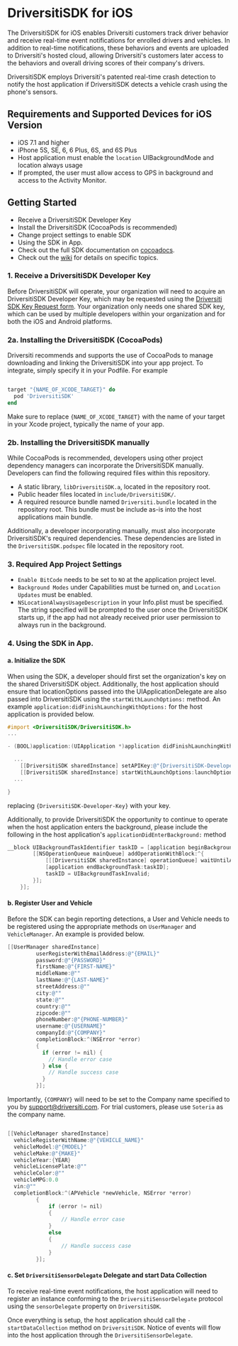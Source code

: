 # DriversitiSDK for iOS

The DriversitiSDK for iOS enables Driversiti customers track driver behavior and receive real-time event notifications for enrolled drivers and vehicles. In addition to real-time notifications, these behaviors and events are uploaded to Driversiti's hosted cloud, allowing Driversiti's customers later access to the behaviors and overall driving scores of their company's drivers.

DriversitiSDK employs Driversiti's patented real-time crash detection to notify the host application if DriversitiSDK detects a vehicle crash using the phone's sensors.

## Requirements and Supported Devices for iOS Version
- iOS 7.1 and higher
- iPhone 5S, SE, 6, 6 Plus, 6S, and 6S Plus
- Host application must enable the `location` UIBackgroundMode and location always usage
- If prompted, the user must allow access to GPS in background and access to the Activity Monitor.

## Getting Started

- Receive a DriversitiSDK Developer Key
- Install the DriversitiSDK (CocoaPods is recommended)
- Change project settings to enable SDK
- Using the SDK in App.
- Check out the full SDK documentation on [cocoadocs](http://cocoadocs.org/docsets/DriversitiSDK/).
- Check out the [wiki](https://github.com/apiosys/DriversitiSDK/wiki) for details on specific topics.

### 1. Receive a DriversitiSDK Developer Key

Before DriversitiSDK will operate, your organization will need to acquire an DriversitiSDK Developer Key, which may be requested using the [Driversiti SDK Key Request form](http://goo.gl/forms/YSSuYZ16Rk). Your organization only needs one shared SDK key, which can be used by multiple developers within your organization and for both the iOS and Android platforms.

### 2a. Installing the DriversitiSDK (CocoaPods)

Driversiti recommends and supports the use of CocoaPods to manage downloading and linking the DriversitiSDK into your app project. To integrate, simply specify it in your Podfile. For example

```ruby

target "{NAME_OF_XCODE_TARGET}" do
  pod 'DriversitiSDK'
end
```

Make sure to replace ``{NAME_OF_XCODE_TARGET}`` with the name of your target in your Xcode project, typically the name of your app.

### 2b. Installing the DriversitiSDK manually

While CocoaPods is recommended, developers using other project dependency managers can incorporate the DriversitiSDK manually. Developers can find the following required files within this repository.
- A static library, `libDriversitiSDK.a`, located in the repository root.  
- Public header files located in ``include/DriversitiSDK/``.
- A required resource bundle named `Driversiti.bundle` located in the repository root. This bundle must be include as-is into the host applications main bundle.

Additionally, a developer incorporating manually, must also incorporate DriversitiSDK's required dependencies. These dependencies are listed in the ``DriversitiSDK.podspec`` file located in the repository root.

### 3. Required App Project Settings

- ``Enable BitCode`` needs to be set to ``NO`` at the application project level.
- ``Background Modes`` under Capabilities must be turned on, and ``Location Updates`` must be enabled.
- ``NSLocationAlwaysUsageDescription`` in your Info.plist must be specified. The string specified will be prompted to the user once the DriversitiSDK starts up, if the app had not already received prior user permission to always run in the background.

### 4. Using the SDK in App.

#### a. Initialize the SDK

When using the SDK, a developer should first set the organization's key on the shared DriversitiSDK object. Additionally, the host application should ensure that locationOptions passed into the UIApplicationDelegate are also passed into DriversitiSDK using the ``startWithLaunchOptions:`` method.  An example ``application:didFinishLaunchingWithOptions:`` for the host application is provided below.

```objective-c
#import <DriversitiSDK/DriversitiSDK.h>
...

- (BOOL)application:(UIApplication *)application didFinishLaunchingWithOptions:(NSDictionary *)launchOptions {

  ...
	[[DriversitiSDK sharedInstance] setAPIKey:@"{DriversitiSDK-Developer-Key}"]
	[[DriversitiSDK sharedInstance] startWithLaunchOptions:launchOptions];
  ...

}
```

replacing ``{DriversitiSDK-Developer-Key}`` with your key.

Additionally, to provide DriversitiSDK the opportunity to continue to operate when the host application enters the background, please include the following in the host application's ``applicationDidEnterBackground:`` method

```objective-c
__block UIBackgroundTaskIdentifier taskID = [application beginBackgroundTaskWithExpirationHandler:^{
		[[NSOperationQueue mainQueue] addOperationWithBlock:^{
			[[[DriversitiSDK sharedInstance] operationQueue] waitUntilAllOperationsAreFinished];
			[application endBackgroundTask:taskID];
			taskID = UIBackgroundTaskInvalid;
		}];
	}];
```



#### b. Register User and Vehicle

Before the SDK can begin reporting detections, a User and Vehicle needs to be registered using the appropriate methods on ``UserManager`` and ``VehicleManager``. An example is provided below.

```objective-c
[[UserManager sharedInstance]
		 userRegisterWithEmailAddress:@"{EMAIL}"
		 password:@"{PASSWORD}"
		 firstName:@"{FIRST-NAME}"
		 middleName:@""
		 lastName:@"{LAST-NAME}"
		 streetAddress:@""
		 city:@""
		 state:@""
		 country:@""
		 zipcode:@""
		 phoneNumber:@"{PHONE-NUMBER}"
		 username:@"{USERNAME}"
		 companyId:@"{COMPANY}"
		 completionBlock:^(NSError *error)
		 {
           if (error != nil) {
             // Handle error case
           } else {
             // Handle success case
           }
		 }];
```

Importantly, ``{COMPANY}`` will need to be set to the Company name specified to you by <support@driversiti.com>. For trial customers, please use ``Soteria`` as the company name.

```objective-c

[[VehicleManager sharedInstance]
  vehicleRegisterWithName:@"{VEHICLE_NAME}"
  vehicleModel:@"{MODEL}"
  vehicleMake:@"{MAKE}"
  vehicleYear:{YEAR}
  vehicleLicensePlate:@""
  vehicleColor:@""
  vehicleMPG:0.0
  vin:@""
  completionBlock:^(APVehicle *newVehicle, NSError *error)
		 {
			 if (error != nil)
			 {
				 // Handle error case
			 }
			 else
			 {
				 // Handle success case
			 }
		 }];
```

#### c. Set ``DriversitiSensorDelegate`` Delegate and start Data Collection

To receive real-time event notifications, the host application will need to register an instance conforming to the ``DriversitiSensorDelegate`` protocol using the ``sensorDelegate`` property on ``DriversitiSDK``.

Once everything is setup, the host application should call the ``-startDataCollection`` method on ``DriversitiSDK``.  Notice of events will flow into the host application through the ``DriversitiSensorDelegate``.
